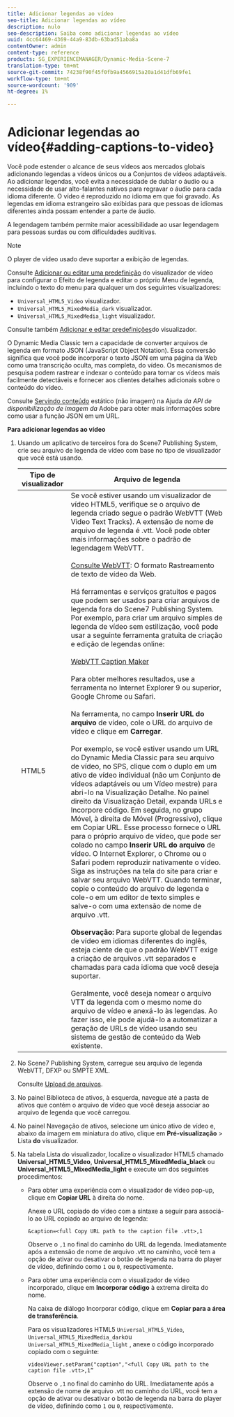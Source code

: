 ```yaml
---
title: Adicionar legendas ao vídeo
seo-title: Adicionar legendas ao vídeo
description: nulo
seo-description: Saiba como adicionar legendas ao vídeo
uuid: 4cc64469-4369-44a9-83db-63bad51aba8a
contentOwner: admin
content-type: reference
products: SG_EXPERIENCEMANAGER/Dynamic-Media-Scene-7
translation-type: tm+mt
source-git-commit: 74238f90f45f0fb9a4566915a20a1d41dfb69fe1
workflow-type: tm+mt
source-wordcount: '909'
ht-degree: 1%

---
```



# Adicionar legendas ao vídeo{#adding-captions-to-video}

Você pode estender o alcance de seus vídeos aos mercados globais adicionando legendas a vídeos únicos ou a Conjuntos de vídeos adaptáveis. Ao adicionar legendas, você evita a necessidade de dublar o áudio ou a necessidade de usar alto-falantes nativos para regravar o áudio para cada idioma diferente. O vídeo é reproduzido no idioma em que foi gravado. As legendas em idioma estrangeiro são exibidas para que pessoas de idiomas diferentes ainda possam entender a parte de áudio.

A legendagem também permite maior acessibilidade ao usar legendagem para pessoas surdas ou com dificuldades auditivas.

>[!NOTE]
>
>O player de vídeo usado deve suportar a exibição de legendas.

Consulte [Adicionar ou editar uma predefinição](previewing-videos-video-viewer.md#adding_or_editing_a_video_viewer_preset) do visualizador de vídeo para configurar o Efeito de legenda e editar o próprio Menu de legenda, incluindo o texto do menu para qualquer um dos seguintes visualizadores:

* `Universal_HTML5_Video` visualizador.
* `Universal_HTML5_MixedMedia_dark` visualizador.
* `Universal_HTML5_MixedMedia_light` visualizador.

Consulte também [Adicionar e editar predefinições](application-setup.md#adding_and_editing_viewer_presets)do visualizador.

O Dynamic Media Classic tem a capacidade de converter arquivos de legenda em formato JSON (JavaScript Object Notation). Essa conversão significa que você pode incorporar o texto JSON em uma página da Web como uma transcrição oculta, mas completa, do vídeo. Os mecanismos de pesquisa podem rastrear e indexar o conteúdo para tornar os vídeos mais facilmente detectáveis e fornecer aos clientes detalhes adicionais sobre o conteúdo do vídeo.

Consulte [Servindo conteúdo](https://docs.adobe.com/content/help/en/dynamic-media-developer-resources/image-serving-api/image-serving-api/c-serving-static-nonimage-contents.html) estático (não imagem) na Ajuda *da API de disponibilização de imagem da* Adobe para obter mais informações sobre como usar a função JSON em um URL.

**Para adicionar legendas ao vídeo**

1. Usando um aplicativo de terceiros fora do Scene7 Publishing System, crie seu arquivo de legenda de vídeo com base no tipo de visualizador que você está usando.

   | Tipo de visualizador | Arquivo de legenda |
   |--- |--- |
   | HTML5 | Se você estiver usando um visualizador de vídeo HTML5, verifique se o arquivo de legenda criado segue o padrão WebVTT (Web Video Text Tracks). A extensão de nome de arquivo de legenda é .vtt. Você pode obter mais informações sobre o padrão de legendagem WebVTT.<br><br>[Consulte WebVTT](https://dev.w3.org/html5/webvtt/): O formato Rastreamento de texto de vídeo da Web. <br><br>Há ferramentas e serviços gratuitos e pagos que podem ser usados para criar arquivos de legenda fora do Scene7 Publishing System. Por exemplo, para criar um arquivo simples de legenda de vídeo sem estilização, você pode usar a seguinte ferramenta gratuita de criação e edição de legendas online: <br><br>[WebVTT Caption Maker](https://testdrive-archive.azurewebsites.net/Graphics/CaptionMaker/Default.html) <br><br>Para obter melhores resultados, use a ferramenta no Internet Explorer 9 ou superior, Google Chrome ou Safari. <br><br>Na ferramenta, no campo <b>Inserir URL do arquivo</b> de vídeo, cole o URL do arquivo de vídeo e clique em <b>Carregar</b>. <br><br>Por exemplo, se você estiver usando um URL do Dynamic Media Classic para seu arquivo de vídeo, no SPS, clique com o duplo em um ativo de vídeo individual (não um Conjunto de vídeos adaptáveis ou um Vídeo mestre) para abri-lo na Visualização Detalhe. No painel direito da Visualização Detail, expanda URLs e Incorpore código. Em seguida, no grupo Móvel, à direita de Móvel (Progressivo), clique em Copiar URL. Esse processo fornece o URL para o próprio arquivo de vídeo, que pode ser colado no campo <b>Inserir URL do arquivo</b> de vídeo. O Internet Explorer, o Chrome ou o Safari podem reproduzir nativamente o vídeo. Siga as instruções na tela do site para criar e salvar seu arquivo WebVTT. Quando terminar, copie o conteúdo do arquivo de legenda e cole-o em um editor de texto simples e salve-o com uma extensão de nome de arquivo .vtt. <br><br><b>Observação:</b> Para suporte global de legendas de vídeo em idiomas diferentes do inglês, esteja ciente de que o padrão WebVTT exige a criação de arquivos .vtt separados e chamadas para cada idioma que você deseja suportar. <br><br>Geralmente, você deseja nomear o arquivo VTT da legenda com o mesmo nome do arquivo de vídeo e anexá-lo às legendas. Ao fazer isso, ele pode ajudá-lo a automatizar a geração de URLs de vídeo usando seu sistema de gestão de conteúdo da Web existente. |

1. No Scene7 Publishing System, carregue seu arquivo de legenda WebVTT, DFXP ou SMPTE XML.

   Consulte [Upload de arquivos](uploading-files.md#uploading_files).

1. No painel Biblioteca de ativos, à esquerda, navegue até a pasta de ativos que contém o arquivo de vídeo que você deseja associar ao arquivo de legenda que você carregou.
1. No painel Navegação de ativos, selecione um único ativo de vídeo e, abaixo da imagem em miniatura do ativo, clique em **Pré-visualização** > Lista **do** visualizador.
1. Na tabela Lista do visualizador, localize o visualizador HTML5 chamado **Universal_HTML5_Video**, **Universal_HTML5_MixedMedia_black** ou **Universal_HTML5_MixedMedia_light** e execute um dos seguintes procedimentos:

   * Para obter uma experiência com o visualizador de vídeo pop-up, clique em **Copiar URL** à direita do nome.

      Anexe o URL copiado do vídeo com a sintaxe a seguir para associá-lo ao URL copiado ao arquivo de legenda:

      `&caption=<full Copy URL path to the caption file .vtt>,1`

      Observe o `,1` no final do caminho do URL da legenda. Imediatamente após a extensão de nome de arquivo .vtt no caminho, você tem a opção de ativar ou desativar o botão de legenda na barra do player de vídeo, definindo como `1` ou `0`, respectivamente.

   * Para obter uma experiência com o visualizador de vídeo incorporado, clique em **Incorporar código** à extrema direita do nome.

      Na caixa de diálogo Incorporar código, clique em **Copiar para a área de transferência**.

      Para os visualizadores HTML5 `Universal_HTML5_Video`, `Universal_HTML5_MixedMedia_dark`ou `Universal_HTML5_MixedMedia_light` , anexe o código incorporado copiado com o seguinte:

      `videoViewer.setParam("caption","<full Copy URL path to the caption file .vtt>,1”`

      Observe o `,1` no final do caminho do URL. Imediatamente após a extensão de nome de arquivo .vtt no caminho do URL, você tem a opção de ativar ou desativar o botão de legenda na barra do player de vídeo, definindo como `1` ou `0`, respectivamente.


